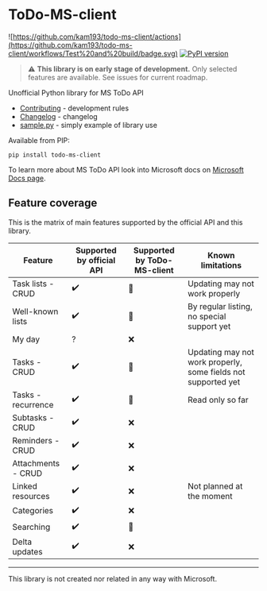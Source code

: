 # ToDo-MS-client

![https://github.com/kam193/todo-ms-client/actions](https://github.com/kam193/todo-ms-client/workflows/Test%20and%20build/badge.svg) [![PyPI version](https://badge.fury.io/py/todo-ms-client.svg)](https://pypi.org/project/todo-ms-client/)

> :warning: **This library is on early stage of development.**
> Only selected features are available. See issues for current roadmap.

Unofficial Python library for MS ToDo API

- [Contributing](CONTRIBUTING.md) - development rules
- [Changelog](CHANGELOG.md) - changelog
- [sample.py](examples/sample.py) - simply example of library use

Available from PIP:

    pip install todo-ms-client

To learn more about MS ToDo API look into Microsoft docs on [Microsoft Docs page](https://docs.microsoft.com/en-us/graph/api/resources/todo-overview?view=graph-rest-beta).

## Feature coverage

This is the matrix of main features supported by the official API and this library.

| Feature            | Supported by official API | Supported by ToDo-MS-client | Known limitations                                             |
| ------------------ | ------------------------- | --------------------------- | ------------------------------------------------------------- |
| Task lists - CRUD  | :heavy_check_mark:        | :large_orange_diamond:      | Updating may not work properly                                |
| Well-known lists   | :heavy_check_mark:        | :large_orange_diamond:      | By regular listing, no special support yet                   |
| My day             | ?                         | :x:                         |                                                               |
| Tasks - CRUD       | :heavy_check_mark:        | :large_orange_diamond:      | Updating may not work properly, some fields not supported yet |
| Tasks - recurrence | :heavy_check_mark:        | :large_orange_diamond:      | Read only so far                                              |
| Subtasks - CRUD    | :heavy_check_mark:        | :x:                         |                                                               |
| Reminders - CRUD   | :heavy_check_mark:        | :x:                         |                                                               |
| Attachments - CRUD | :heavy_check_mark:        | :x:                         |                                                               |
| Linked resources   | :heavy_check_mark:        | :x:                         | Not planned at the moment                                     |
| Categories         | :heavy_check_mark:        | :x:                         |                                                               |
| Searching          | :heavy_check_mark:        | :large_orange_diamond:      |                                                               |
| Delta updates      | :heavy_check_mark:        | :x:                         |                                                               |

---

This library is not created nor related in any way with Microsoft.
